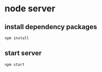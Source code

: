 # node server

## install dependency packages 

```shell
npm install
```

## start server

```
npm start
```

